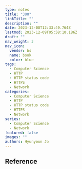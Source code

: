 ```yaml
---
type: notes
title: "300"
linkTitle: ""
description: ""
date: 2023-12-08T12:33:49.764Z
lastmod: 2023-12-09T05:58:10.186Z
draft: ""
nav_weight: 3
nav_icon:
  vendor: bs
  name: book
  color: blue
tags:
  - Computer Science
  - HTTP
  - HTTP status code
  - HTTPS
  - Network
categories:
  - Computer Science
  - HTTP
  - HTTP status code
  - HTTPS
  - Network
series:
  - Computer Science
  - Network
featured: false
images: ""
authors: Hyunyoun Jo
---
```


## Reference
